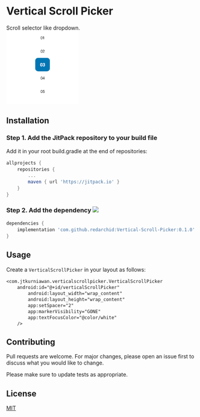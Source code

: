 # Vertical Scroll Picker

Scroll selector like dropdown.</br>
![alt text](https://github.com/redarchid/Vertical-Scroll-Picker/blob/master/app/src/main/res/drawable/sample.png?raw=true)


## Installation
### Step 1. Add the JitPack repository to your build file

Add it in your root build.gradle at the end of repositories:

```gradle
allprojects {
	repositories {
		...
		maven { url 'https://jitpack.io' }
	}
}
```

### Step 2. Add the dependency [![](https://jitpack.io/v/redarchid/Vertical-Scroll-Picker.svg)](https://jitpack.io/#redarchid/Vertical-Scroll-Picker)

```gradle
dependencies {
	implementation 'com.github.redarchid:Vertical-Scroll-Picker:0.1.0'
}
```
## Usage
Create a `VerticalScrollPicker` in your layout as follows:
```
<com.jtkurniawan.verticalscrollpicker.VerticalScrollPicker
	android:id="@+id/verticalScrollPicker"
        android:layout_width="wrap_content"
        android:layout_height="wrap_content"
        app:setSpacer="2"
        app:markerVisibility="GONE"
        app:textFocusColor="@color/white" 
	/>
```

## Contributing
Pull requests are welcome. For major changes, please open an issue first to discuss what you would like to change.

Please make sure to update tests as appropriate.

## License
[MIT](https://choosealicense.com/licenses/mit/)
